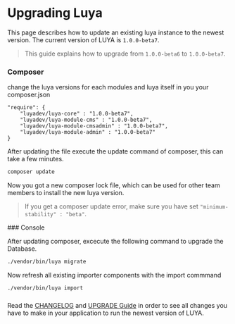 Upgrading Luya
==============

This page describes how to update an existing luya instance to the newest version. The current version of LUYA is `1.0.0-beta7`.

> This guide explains how to upgrade from `1.0.0-beta6` to `1.0.0-beta7`.

### Composer

change the luya versions for each modules and luya itself in you your composer.json

```
"require": {
    "luyadev/luya-core" : "1.0.0-beta7",
    "luyadev/luya-module-cms" : "1.0.0-beta7",
    "luyadev/luya-module-cmsadmin" : "1.0.0-beta7",
    "luyadev/luya-module-admin" : "1.0.0-beta7"
}
```

After updating the file execute the update command of composer, this can take a few minutes.

```sh
composer update
```

Now you got a new composer lock file, which can be used for other team members to install the new luya version.

> If you get a composer update error, make sure you have set `"minimum-stability" : "beta"`.

### Console

After updating composer, excecute the following command to upgrade the Database.

```sh
./vendor/bin/luya migrate
```

Now refresh all existing importer components with the import commmand

```sh
./vendor/bin/luya import
```

###

Read the [CHANGELOG](https://github.com/luyadev/luya/blob/master/CHANGELOG.md) and [UPGRADE Guide](https://github.com/luyadev/luya/blob/master/UPGRADE.md) in order to see all changes you have to make in your application to run the newest version of LUYA.
